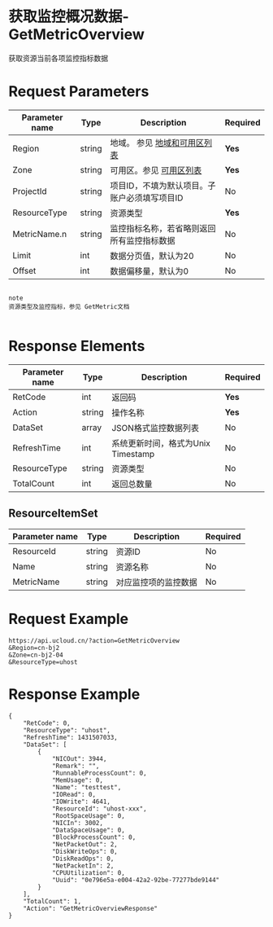 # 获取监控概况数据-GetMetricOverview

获取资源当前各项监控指标数据

# Request Parameters
|Parameter name|Type|Description|Required|
|---|---|---|---|
|Region|string|地域。 参见 [地域和可用区列表](api/summary/regionlist)|**Yes**|
|Zone|string|可用区。参见 [可用区列表](api/summary/regionlist)|**Yes**|
|ProjectId|string|项目ID，不填为默认项目。子账户必须填写项目ID|No|
|ResourceType|string|资源类型|**Yes**|
|MetricName.n|string|监控指标名称，若省略则返回所有监控指标数据|No|
|Limit|int|数据分页值，默认为20|No|
|Offset|int|数据偏移量，默认为0|No|

```

note
资源类型及监控指标，参见 GetMetric文档


```

# Response Elements
|Parameter name|Type|Description|Required|
|---|---|---|---|
|RetCode|int|返回码|**Yes**|
|Action|string|操作名称|**Yes**|
|DataSet|array|JSON格式监控数据列表|No|
|RefreshTime|int|系统更新时间，格式为Unix Timestamp|No|
|ResourceType|string|资源类型|No|
|TotalCount|int|返回总数量|No|

## ResourceItemSet
|Parameter name|Type|Description|Required|
|---|---|---|---|
|ResourceId|string|资源ID|No|
|Name|string|资源名称|No|
|MetricName|string|对应监控项的监控数据|No|

# Request Example
```
https://api.ucloud.cn/?action=GetMetricOverview
&Region=cn-bj2
&Zone=cn-bj2-04
&ResourceType=uhost
```

# Response Example
```
{
    "RetCode": 0, 
    "ResourceType": "uhost", 
    "RefreshTime": 1431507033, 
    "DataSet": [
        {
            "NICOut": 3944, 
            "Remark": "", 
            "RunnableProcessCount": 0, 
            "MemUsage": 0, 
            "Name": "testtest", 
            "IORead": 0, 
            "IOWrite": 4641, 
            "ResourceId": "uhost-xxx", 
            "RootSpaceUsage": 0, 
            "NICIn": 3002, 
            "DataSpaceUsage": 0, 
            "BlockProcessCount": 0, 
            "NetPacketOut": 2, 
            "DiskWriteOps": 0, 
            "DiskReadOps": 0, 
            "NetPacketIn": 2, 
            "CPUUtilization": 0, 
            "Uuid": "0e796e5a-e004-42a2-92be-77277bde9144"
        }
    ], 
    "TotalCount": 1, 
    "Action": "GetMetricOverviewResponse"
}
```


